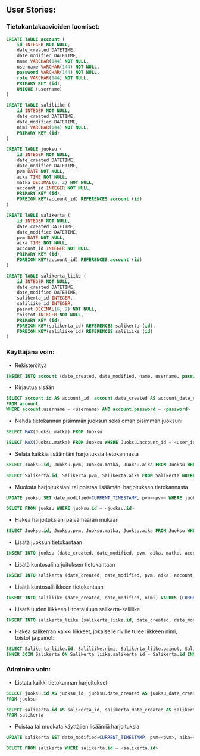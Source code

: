 ## User Stories:

### Tietokantakaavioiden luomiset:

```sql
CREATE TABLE account (
	id INTEGER NOT NULL,
	date_created DATETIME,
	date_modified DATETIME,
	name VARCHAR(144) NOT NULL,
	username VARCHAR(144) NOT NULL,
	password VARCHAR(144) NOT NULL,
	role VARCHAR(144) NOT NULL,
	PRIMARY KEY (id),
	UNIQUE (username)
)

CREATE TABLE saliliike (
	id INTEGER NOT NULL,
	date_created DATETIME,
	date_modified DATETIME,
	nimi VARCHAR(144) NOT NULL,
	PRIMARY KEY (id)
)

CREATE TABLE juoksu (
	id INTEGER NOT NULL,
	date_created DATETIME,
	date_modified DATETIME,
	pvm DATE NOT NULL,
	aika TIME NOT NULL,
	matka DECIMAL(6, 2) NOT NULL,
	account_id INTEGER NOT NULL,
	PRIMARY KEY (id),
	FOREIGN KEY(account_id) REFERENCES account (id)
)

CREATE TABLE salikerta (
	id INTEGER NOT NULL,
	date_created DATETIME,
	date_modified DATETIME,
	pvm DATE NOT NULL,
	aika TIME NOT NULL,
	account_id INTEGER NOT NULL,
	PRIMARY KEY (id),
	FOREIGN KEY(account_id) REFERENCES account (id)
)

CREATE TABLE salikerta_liike (
	id INTEGER NOT NULL,
	date_created DATETIME,
	date_modified DATETIME,
	salikerta_id INTEGER,
	saliliike_id INTEGER,
	painot DECIMAL(6, 2) NOT NULL,
	toistot INTEGER NOT NULL,
	PRIMARY KEY (id),
	FOREIGN KEY(salikerta_id) REFERENCES salikerta (id),
	FOREIGN KEY(saliliike_id) REFERENCES saliliike (id)
)
```

### Käyttäjänä voin:

* Rekisteröityä
```sql
INSERT INTO account (date_created, date_modified, name, username, password, role) VALUES (CURRENT_TIMESTAMP, CURRENT_TIMESTAMP, <name>, <username>, <password>, <role>)

```

* Kirjautua sisään
```sql
SELECT account.id AS account_id, account.date_created AS account_date_created, account.date_modified AS account_date_modified, account.name AS account_name, account.username AS account_username, account.password AS account_password, account.role AS account_role
FROM account
WHERE account.username = <username> AND account.password = <password>
```
* Nähdä tietokannan pisimmän juoksun sekä oman pisimmän juoksuni

```sql
SELECT MAX(Juoksu.matka) FROM Juoksu

SELECT MAX(Juoksu.matka) FROM Juoksu WHERE Juoksu.account_id = <user_id> GROUP BY Juoksu.matka

```


* Selata kaikkia lisäämiäni harjoituksia tietokannasta
```sql
SELECT Juoksu.id, Juoksu.pvm, Juoksu.matka, Juoksu.aika FROM Juoksu WHERE Juoksu.account_id = <user_id> GROUP BY Juoksu.id

SELECT Salikerta.id, Salikerta.pvm, Salikerta.aika FROM Salikerta WHERE Salikerta.account_id = <user_id> GROUP BY Salikerta.id

```


* Muokata harjoituksiani tai poistaa lisäämäni harjoituksen tietokannasta
```sql
UPDATE juoksu SET date_modified=CURRENT_TIMESTAMP, pvm=<pvm> WHERE juoksu.id = <juoksu.id>

DELETE FROM juoksu WHERE juoksu.id = <juoksu.id>
```



* Hakea harjoituksiani päivämäärän mukaan
```sql
SELECT Juoksu.id, Juoksu.pvm, Juoksu.matka, Juoksu.aika FROM Juoksu WHERE Juoksu.account_id = <account_id> AND Juoksu.pvm >= <pvm_1> AND Juoksu.pvm <= <pvm_2> GROUP BY Juoksu.id

```


* Lisätä juoksun tietokantaan
```sql
INSERT INTO juoksu (date_created, date_modified, pvm, aika, matka, account_id) VALUES (CURRENT_TIMESTAMP, CURRENT_TIMESTAMP, <pvm>, <aika>, <matka>, <user_id>)
```


* Lisätä kuntosaliharjoituksen tietokantaan
```sql
INSERT INTO salikerta (date_created, date_modified, pvm, aika, account_id) VALUES (CURRENT_TIMESTAMP, CURRENT_TIMESTAMP, <pvm>, <aika>, <user_id>)
```


* Lisätä kuntosaliliikkeen tietokantaan

```sql
INSERT INTO saliliike (date_created, date_modified, nimi) VALUES (CURRENT_TIMESTAMP, CURRENT_TIMESTAMP, <nimi>)

```

* Lisätä uuden liikkeen liitostauluun salikerta-saliliike

```sql
INSERT INTO salikerta_liike (salikerta_liike.id, date_created, date_modified, painot, toistot, salikerta_id, saliliike_id) VALUES (<id>, CURRENT_TIMESTAMP, CURRENT_TIMESTAMP, <painot>, <toistot>, <salikerta_id>, <saliliike_id>)

```

* Hakea salikerran kaikki liikkeet, jokaiselle riville tulee liikkeen nimi, toistot ja painot:

```sql
SELECT Salikerta_liike.id, Saliliike.nimi, Salikerta_liike.painot, Salikerta_liike.toistot FROM Salikerta_liike
INNER JOIN Salikerta ON Salikerta_liike.salikerta_id = Salikerta.id INNER JOIN Saliliike ON Salikerta_liike.saliliike_id = Saliliike.id WHERE Salikerta.id = : <salikerta_id> GROUP BY Salikerta_liike.id, Saliliike.nimi

```



### Adminina voin:

* Listata kaikki tietokannan harjoitukset
```sql
SELECT juoksu.id AS juoksu_id, juoksu.date_created AS juoksu_date_created, juoksu.date_modified AS juoksu_date_modified, juoksu.pvm AS juoksu_pvm, juoksu.aika AS juoksu_aika, juoksu.matka AS juoksu_matka, juoksu.account_id AS juoksu_account_id
FROM juoksu

SELECT salikerta.id AS salikerta_id, salikerta.date_created AS salikerta_date_created, salikerta.date_modified AS salikerta_date_modified, salikerta.pvm AS salikerta_pvm, salikerta.aika AS salikerta_aika, salikerta.account_id AS salikerta_account_id
FROM salikerta

```


* Poistaa tai muokata käyttäjien lisäämiä harjoituksia
```sql
UPDATE salikerta SET date_modified=CURRENT_TIMESTAMP, pvm=<pvm>, aika=<aika> WHERE salikerta.id = <salikerta.id>

DELETE FROM salikerta WHERE salikerta.id = <salikerta.id>

```

